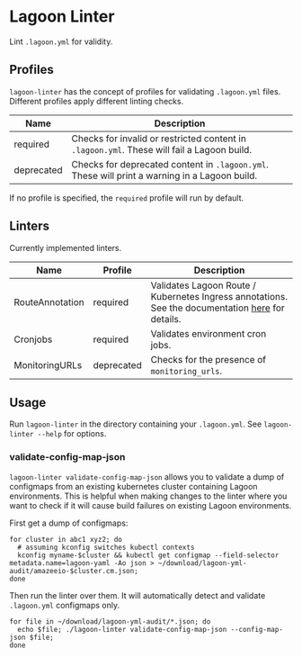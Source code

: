 # Lagoon Linter

Lint `.lagoon.yml` for validity.

## Profiles

`lagoon-linter` has the concept of profiles for validating `.lagoon.yml` files.
Different profiles apply different linting checks.

| Name       | Description                                                                                   |
| ---        | ---                                                                                           |
| required   | Checks for invalid or restricted content in `.lagoon.yml`. These will fail a Lagoon build.    |
| deprecated | Checks for deprecated content in `.lagoon.yml`. These will print a warning in a Lagoon build. |

If no profile is specified, the `required` profile will run by default.

## Linters

Currently implemented linters.

| Name            | Profile    | Description                                                                                                                                                                 |
| ---             | ---        | ---                                                                                                                                                                         |
| RouteAnnotation | required   | Validates Lagoon Route / Kubernetes Ingress annotations. See the documentation [here](https://docs.lagoon.sh/using-lagoon-the-basics/lagoon-yml/#restrictions) for details. |
| Cronjobs        | required   | Validates environment cron jobs. |
| MonitoringURLs  | deprecated | Checks for the presence of `monitoring_urls`.                                                                                                                               |

## Usage

Run `lagoon-linter` in the directory containing your `.lagoon.yml`.
See `lagoon-linter --help` for options.

### validate-config-map-json

`lagoon-linter validate-config-map-json` allows you to validate a dump of configmaps from an existing kubernetes cluster containing Lagoon environments.
This is helpful when making changes to the linter where you want to check if it will cause build failures on existing Lagoon environments.

First get a dump of configmaps:

```
for cluster in abc1 xyz2; do
  # assuming kconfig switches kubectl contexts
  kconfig myname-$cluster && kubectl get configmap --field-selector metadata.name=lagoon-yaml -Ao json > ~/download/lagoon-yml-audit/amazeeio-$cluster.cm.json;
done
```

Then run the linter over them.
It will automatically detect and validate `.lagoon.yml` configmaps only.

```
for file in ~/download/lagoon-yml-audit/*.json; do
  echo $file; ./lagoon-linter validate-config-map-json --config-map-json $file;
done
```
